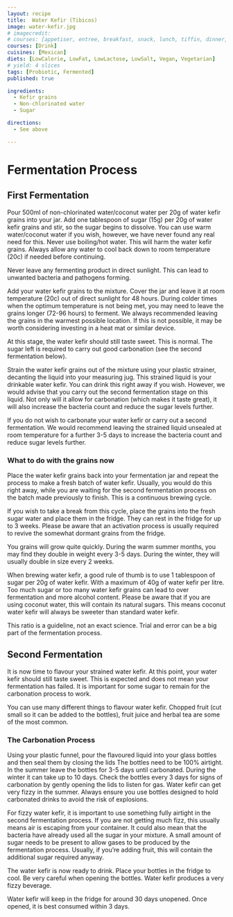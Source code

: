```yaml
---
layout: recipe
title:  Water Kefir (Tibicos)
image: water-kefir.jpg
# imagecredit:
# courses: [appetiser, entree, breakfast, snack, lunch, tiffin, dinner, supper]
courses: [Drink]
cuisines: [Mexican]
diets: [LowCalorie, LowFat, LowLactose, LowSalt, Vegan, Vegetarian]
# yield: 4 slices
tags: [Probiotic, Fermented]
published: true

ingredients:
  - Kefir grains
  - Non-chlorinated water
  - Sugar

directions:
  - See above

---
```

# Fermentation Process

## First Fermentation

Pour 500ml of non-chlorinated water/coconut water per 20g of water kefir grains into your jar. Add one tablespoon of sugar (15g) per 20g of water kefir grains and stir, so the sugar begins to dissolve. You can use warm water/coconut water if you wish, however, we have never found any real need for this. Never use boiling/hot water. This will harm the water kefir grains. Always allow any water to cool back down to room temperature (20c) if needed before continuing.

Never leave any fermenting product in direct sunlight. This can lead to unwanted bacteria and pathogens forming.

Add your water kefir grains to the mixture. Cover the jar and leave it at room temperature (20c) out of direct sunlight for 48 hours. During colder times when the optimum temperature is not being met, you may need to leave the grains longer (72-96 hours) to ferment. We always recommended leaving the grains in the warmest possible location. If this is not possible, it may be worth considering investing in a heat mat or similar device.

At this stage, the water kefir should still taste sweet. This is normal. The sugar left is required to carry out good carbonation (see the second fermentation below).

Strain the water kefir grains out of the mixture using your plastic strainer, decanting the liquid into your measuring jug. This strained liquid is your drinkable water kefir. You can drink this right away if you wish. However, we would advise that you carry out the second fermentation stage on this liquid. Not only will it allow for carbonation (which makes it taste great), it will also increase the bacteria count and reduce the sugar levels further.

If you do not wish to carbonate your water kefir or carry out a second fermentation. We would recommend leaving the strained liquid unsealed at room temperature for a further 3-5 days to increase the bacteria count and reduce sugar levels further.

### What to do with the grains now

Place the water kefir grains back into your fermentation jar and repeat the process to make a fresh batch of water kefir. Usually, you would do this right away, while you are waiting for the second fermentation process on the batch made previously to finish. This is a continuous brewing cycle.

If you wish to take a break from this cycle, place the grains into the fresh sugar water and place them in the fridge. They can rest in the fridge for up to 3 weeks. Please be aware that an activation process is usually required to revive the somewhat dormant grains from the fridge.

You grains will grow quite quickly. During the warm summer months, you may find they double in weight every 3-5 days. During the winter, they will usually double in size every 2 weeks.

When brewing water kefir, a good rule of thumb is to use 1 tablespoon of sugar per 20g of water kefir. With a maximum of 40g of water kefir per litre. Too much sugar or too many water kefir grains can lead to over fermentation and more alcohol content. Please be aware that if you are using coconut water, this will contain its natural sugars. This means coconut water kefir will always be sweeter than standard water kefir.

This ratio is a guideline, not an exact science. Trial and error can be a big part of the fermentation process.

## Second Fermentation

It is now time to flavour your strained water kefir. At this point, your water kefir should still taste sweet. This is expected and does not mean your fermentation has failed. It is important for some sugar to remain for the carbonation process to work.

You can use many different things to flavour water kefir. Chopped fruit (cut small so it can be added to the bottles), fruit juice and herbal tea are some of the most common.

### The Carbonation Process

Using your plastic funnel, pour the flavoured liquid into your glass bottles and then seal them by closing the lids The bottles need to be 100% airtight. In the summer leave the bottles for 3-5 days until carbonated. During the winter it can take up to 10 days. Check the bottles every 3 days for signs of carbonation by gently opening the lids to listen for gas. Water kefir can get very fizzy in the summer. Always ensure you use bottles designed to hold carbonated drinks to avoid the risk of explosions.

For fizzy water kefir, it is important to use something fully airtight in the second fermentation process. If you are not getting much fizz, this usually means air is escaping from your container. It could also mean that the bacteria have already used all the sugar in your mixture. A small amount of sugar needs to be present to allow gases to be produced by the fermentation process. Usually, if you’re adding fruit, this will contain the additional sugar required anyway.

The water kefir is now ready to drink. Place your bottles in the fridge to cool. Be very careful when opening the bottles. Water kefir produces a very fizzy beverage.

Water kefir will keep in the fridge for around 30 days unopened. Once opened, it is best consumed within 3 days.
